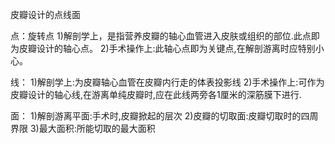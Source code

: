 皮瓣设计的点线面

点：旋转点
1)解剖学上，是指营养皮瓣的轴心血管进入皮肤或组织的部位.此点即为皮瓣设计的轴心点。
2)手术操作上:此轴心点即为关键点,在解剖游离时应特别小心。

线：
1)解剖学上:为皮瓣轴心血管在皮瓣内行走的体表投影线
2)手术操作上:可作为皮瓣设计的轴心线,在游离单纯皮瓣时,应在此线两旁各1厘米的深筋膜下进行.

面：
1)解剖游离平面:手术时,皮瓣掀起的层次
2)皮瓣的切取面:皮瓣切取时的四周界限
3)最大面积:所能切取的最大面积
